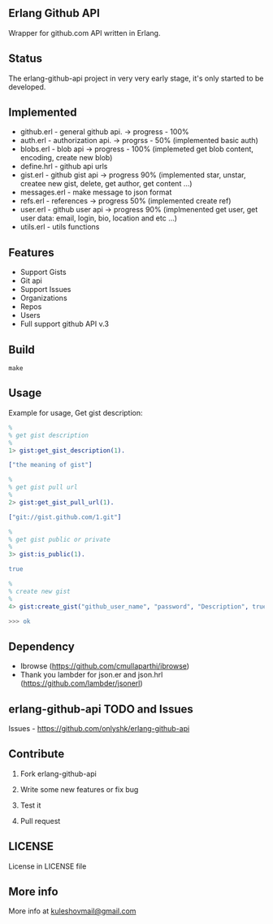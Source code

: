 ## Erlang Github API

Wrapper for github.com API written in Erlang.

## Status
The erlang-github-api project in very very early stage, it's only started to be developed.

## Implemented

  * github.erl - general github api.  -> progress  - 100%
  * auth.erl - authorization api. -> progrss - 50% (implemented basic auth)
  * blobs.erl - blob api -> progress - 100% (implemeted get blob content, encoding, create new blob)
  * define.hrl - github api urls
  * gist.erl - github gist api -> progress 90% (implemented star, unstar, createe new gist, delete, get author, get content ...)
  * messages.erl - make message to json format
  * refs.erl - references -> progress 50% (implemented create ref)
  * user.erl - github user api -> progress 90% (implmenented get user, get user data: email, login, bio, location and etc ...)
  * utils.erl - utils functions

## Features

  * Support Gists
  * Git api
  * Support Issues 
  * Organizations
  * Repos
  * Users
  * Full support github API v.3
  
## Build
```
make
```
  
## Usage
Example for usage, Get gist description:

```erlang
%
% get gist description
%
1> gist:get_gist_description(1).

["the meaning of gist"]

%
% get gist pull url
%
2> gist:get_gist_pull_url(1).

["git://gist.github.com/1.git"]

%
% get gist public or private
%
3> gist:is_public(1).

true

%
% create new gist
%
4> gist:create_gist("github_user_name", "password", "Description", true, "file.txt", "Gist content").

>>> ok

```
  
## Dependency

  * Ibrowse (https://github.com/cmullaparthi/ibrowse)
  * Thank you lambder for json.er and json.hrl (https://github.com/lambder/jsonerl)
  
## erlang-github-api TODO and Issues
Issues - <https://github.com/onlyshk/erlang-github-api>
  
## Contribute
 1) Fork erlang-github-api
 
 2) Write some new features or fix bug
 
 3) Test it
 
 4) Pull request
  
## LICENSE
License in LICENSE file

## More info
More info at kuleshovmail@gmail.com
